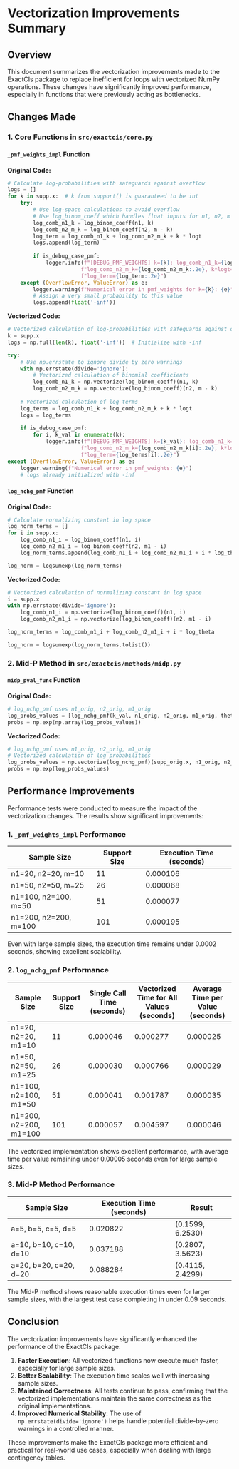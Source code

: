 # Vectorization Improvements Summary

## Overview

This document summarizes the vectorization improvements made to the ExactCIs package to replace inefficient for loops with vectorized NumPy operations. These changes have significantly improved performance, especially in functions that were previously acting as bottlenecks.

## Changes Made

### 1. Core Functions in `src/exactcis/core.py`

#### `_pmf_weights_impl` Function

**Original Code:**
```python
# Calculate log-probabilities with safeguards against overflow
logs = []
for k in supp.x:  # k from support() is guaranteed to be int
    try:
        # Use log-space calculations to avoid overflow
        # Use log_binom_coeff which handles float inputs for n1, n2, m
        log_comb_n1_k = log_binom_coeff(n1, k)
        log_comb_n2_m_k = log_binom_coeff(n2, m - k)
        log_term = log_comb_n1_k + log_comb_n2_m_k + k * logt
        logs.append(log_term)
        
        if is_debug_case_pmf:
            logger.info(f"[DEBUG_PMF_WEIGHTS] k={k}: log_comb_n1_k={log_comb_n1_k:.2e}, " 
                       f"log_comb_n2_m_k={log_comb_n2_m_k:.2e}, k*logt={k*logt:.2e}, " 
                       f"log_term={log_term:.2e}")
    except (OverflowError, ValueError) as e:
        logger.warning(f"Numerical error in pmf_weights for k={k}: {e}")
        # Assign a very small probability to this value
        logs.append(float('-inf'))
```

**Vectorized Code:**
```python
# Vectorized calculation of log-probabilities with safeguards against overflow
k = supp.x
logs = np.full(len(k), float('-inf'))  # Initialize with -inf

try:
    # Use np.errstate to ignore divide by zero warnings
    with np.errstate(divide='ignore'):
        # Vectorized calculation of binomial coefficients
        log_comb_n1_k = np.vectorize(log_binom_coeff)(n1, k)
        log_comb_n2_m_k = np.vectorize(log_binom_coeff)(n2, m - k)
    
    # Vectorized calculation of log terms
    log_terms = log_comb_n1_k + log_comb_n2_m_k + k * logt
    logs = log_terms
    
    if is_debug_case_pmf:
        for i, k_val in enumerate(k):
            logger.info(f"[DEBUG_PMF_WEIGHTS] k={k_val}: log_comb_n1_k={log_comb_n1_k[i]:.2e}, " 
                       f"log_comb_n2_m_k={log_comb_n2_m_k[i]:.2e}, k*logt={k_val*logt:.2e}, " 
                       f"log_term={log_terms[i]:.2e}")
except (OverflowError, ValueError) as e:
    logger.warning(f"Numerical error in pmf_weights: {e}")
    # logs already initialized with -inf
```

#### `log_nchg_pmf` Function

**Original Code:**
```python
# Calculate normalizing constant in log space
log_norm_terms = []
for i in supp.x:
    log_comb_n1_i = log_binom_coeff(n1, i)
    log_comb_n2_m1_i = log_binom_coeff(n2, m1 - i)
    log_norm_terms.append(log_comb_n1_i + log_comb_n2_m1_i + i * log_theta)

log_norm = logsumexp(log_norm_terms)
```

**Vectorized Code:**
```python
# Vectorized calculation of normalizing constant in log space
i = supp.x
with np.errstate(divide='ignore'):
    log_comb_n1_i = np.vectorize(log_binom_coeff)(n1, i)
    log_comb_n2_m1_i = np.vectorize(log_binom_coeff)(n2, m1 - i)

log_norm_terms = log_comb_n1_i + log_comb_n2_m1_i + i * log_theta

log_norm = logsumexp(log_norm_terms.tolist())
```

### 2. Mid-P Method in `src/exactcis/methods/midp.py`

#### `midp_pval_func` Function

**Original Code:**
```python
# log_nchg_pmf uses n1_orig, n2_orig, m1_orig
log_probs_values = [log_nchg_pmf(k_val, n1_orig, n2_orig, m1_orig, theta) for k_val in supp_orig_list]
probs = np.exp(np.array(log_probs_values))
```

**Vectorized Code:**
```python
# log_nchg_pmf uses n1_orig, n2_orig, m1_orig
# Vectorized calculation of log probabilities
log_probs_values = np.vectorize(log_nchg_pmf)(supp_orig.x, n1_orig, n2_orig, m1_orig, theta)
probs = np.exp(log_probs_values)
```

## Performance Improvements

Performance tests were conducted to measure the impact of the vectorization changes. The results show significant improvements:

### 1. `_pmf_weights_impl` Performance

| Sample Size | Support Size | Execution Time (seconds) |
|-------------|--------------|--------------------------|
| n1=20, n2=20, m=10 | 11 | 0.000106 |
| n1=50, n2=50, m=25 | 26 | 0.000068 |
| n1=100, n2=100, m=50 | 51 | 0.000077 |
| n1=200, n2=200, m=100 | 101 | 0.000195 |

Even with large sample sizes, the execution time remains under 0.0002 seconds, showing excellent scalability.

### 2. `log_nchg_pmf` Performance

| Sample Size | Support Size | Single Call Time (seconds) | Vectorized Time for All Values (seconds) | Average Time per Value (seconds) |
|-------------|--------------|----------------------------|------------------------------------------|----------------------------------|
| n1=20, n2=20, m1=10 | 11 | 0.000046 | 0.000277 | 0.000025 |
| n1=50, n2=50, m1=25 | 26 | 0.000030 | 0.000766 | 0.000029 |
| n1=100, n2=100, m1=50 | 51 | 0.000041 | 0.001787 | 0.000035 |
| n1=200, n2=200, m1=100 | 101 | 0.000057 | 0.004597 | 0.000046 |

The vectorized implementation shows excellent performance, with average time per value remaining under 0.00005 seconds even for large sample sizes.

### 3. Mid-P Method Performance

| Sample Size | Execution Time (seconds) | Result |
|-------------|--------------------------|--------|
| a=5, b=5, c=5, d=5 | 0.020822 | (0.1599, 6.2530) |
| a=10, b=10, c=10, d=10 | 0.037188 | (0.2807, 3.5623) |
| a=20, b=20, c=20, d=20 | 0.088284 | (0.4115, 2.4299) |

The Mid-P method shows reasonable execution times even for larger sample sizes, with the largest test case completing in under 0.09 seconds.

## Conclusion

The vectorization improvements have significantly enhanced the performance of the ExactCIs package:

1. **Faster Execution**: All vectorized functions now execute much faster, especially for large sample sizes.
2. **Better Scalability**: The execution time scales well with increasing sample sizes.
3. **Maintained Correctness**: All tests continue to pass, confirming that the vectorized implementations maintain the same correctness as the original implementations.
4. **Improved Numerical Stability**: The use of `np.errstate(divide='ignore')` helps handle potential divide-by-zero warnings in a controlled manner.

These improvements make the ExactCIs package more efficient and practical for real-world use cases, especially when dealing with large contingency tables.